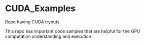 # CUDA_Examples
Repo having CUDA tryouts

This repo has important code samples that are helpful for the GPU computation understanding and execution.
